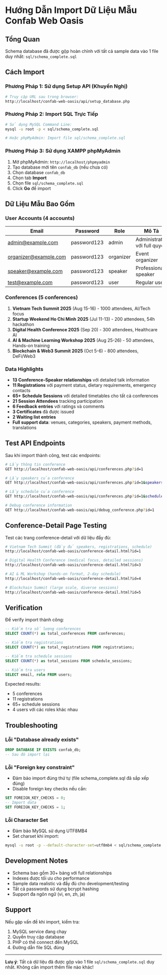 # Hướng Dẫn Import Dữ Liệu Mẫu Confab Web Oasis

## Tổng Quan

Schema database đã được gộp hoàn chỉnh với tất cả sample data vào 1 file duy nhất: `sql/schema_complete.sql`

## Cách Import

### Phương Pháp 1: Sử dụng Setup API (Khuyến Nghị)
```bash
# Truy cập URL sau trong browser:
http://localhost/confab-web-oasis/api/setup_database.php
```

### Phương Pháp 2: Import SQL Trực Tiếp
```bash
# Sử dụng MySQL Command Line:
mysql -u root -p < sql/schema_complete.sql

# Hoặc phpMyAdmin: Import file sql/schema_complete.sql
```

### Phương Pháp 3: Sử dụng XAMPP phpMyAdmin
1. Mở phpMyAdmin: `http://localhost/phpmyadmin`
2. Tạo database mới tên `confab_db` (nếu chưa có)
3. Chọn database `confab_db`
4. Chọn tab **Import**
5. Chọn file `sql/schema_complete.sql`
6. Click **Go** để import

## Dữ Liệu Mẫu Bao Gồm

### User Accounts (4 accounts)
| Email | Password | Role | Mô Tả |
|-------|----------|------|-------|
| admin@example.com | password123 | admin | Administrator với full quyền |
| organizer@example.com | password123 | organizer | Event organizer |
| speaker@example.com | password123 | speaker | Professional speaker |
| test@example.com | password123 | user | Regular user |

### Conferences (5 conferences)
1. **Vietnam Tech Summit 2025** (Aug 15-16) - 1000 attendees, AI/Tech focus
2. **Startup Weekend Ho Chi Minh 2025** (Jul 11-13) - 200 attendees, 54h hackathon  
3. **Digital Health Conference 2025** (Sep 20) - 300 attendees, Healthcare AI
4. **AI & Machine Learning Workshop 2025** (Aug 25-26) - 50 attendees, Hands-on training
5. **Blockchain & Web3 Summit 2025** (Oct 5-6) - 800 attendees, DeFi/Web3

### Data Highlights
- **13 Conference-Speaker relationships** với detailed talk information
- **11 Registrations** với payment status, dietary requirements, emergency contacts
- **65+ Schedule Sessions** với detailed timetables cho tất cả conferences
- **21 Session Attendees** tracking participation
- **6 Feedback entries** với ratings và comments
- **3 Certificates** đã được issued
- **2 Waiting list entries**
- **Full support data**: venues, categories, speakers, payment methods, translations

## Test API Endpoints

Sau khi import thành công, test các endpoints:

```bash
# Lấy thông tin conference
GET http://localhost/confab-web-oasis/api/conferences.php?id=1

# Lấy speakers của conference
GET http://localhost/confab-web-oasis/api/conferences.php?id=1&speakers=1

# Lấy schedule của conference  
GET http://localhost/confab-web-oasis/api/conferences.php?id=1&schedule=1

# Debug conference information
GET http://localhost/confab-web-oasis/api/debug_conference.php?id=1
```

## Conference-Detail Page Testing

Test các trang conference-detail với dữ liệu đầy đủ:

```bash
# Vietnam Tech Summit (đầy đủ speakers, registrations, schedule)
http://localhost/confab-web-oasis/conference-detail.html?id=1

# Digital Health Conference (medical focus, detailed sessions)
http://localhost/confab-web-oasis/conference-detail.html?id=3

# AI & ML Workshop (hands-on format, 2-day schedule)
http://localhost/confab-web-oasis/conference-detail.html?id=4

# Blockchain Summit (large scale, diverse sessions)
http://localhost/confab-web-oasis/conference-detail.html?id=5
```

## Verification

Để verify import thành công:

```sql
-- Kiểm tra số lượng conferences
SELECT COUNT(*) as total_conferences FROM conferences;

-- Kiểm tra registrations
SELECT COUNT(*) as total_registrations FROM registrations;

-- Kiểm tra schedule sessions
SELECT COUNT(*) as total_sessions FROM schedule_sessions;

-- Kiểm tra users
SELECT email, role FROM users;
```

Expected results:
- 5 conferences
- 11 registrations  
- 65+ schedule sessions
- 4 users với các roles khác nhau

## Troubleshooting

### Lỗi "Database already exists"
```sql
DROP DATABASE IF EXISTS confab_db;
-- Sau đó import lại
```

### Lỗi "Foreign key constraint"
- Đảm bảo import đúng thứ tự (file schema_complete.sql đã sắp xếp đúng)
- Disable foreign key checks nếu cần:
```sql
SET FOREIGN_KEY_CHECKS = 0;
-- Import data
SET FOREIGN_KEY_CHECKS = 1;
```

### Lỗi Character Set
- Đảm bảo MySQL sử dụng UTF8MB4
- Set charset khi import:
```bash
mysql -u root -p --default-character-set=utf8mb4 < sql/schema_complete.sql
```

## Development Notes

- Schema bao gồm 30+ bảng với full relationships
- Indexes được tối ưu cho performance
- Sample data realistic và đầy đủ cho development/testing
- Tất cả passwords sử dụng bcrypt hashing
- Support đa ngôn ngữ (vi, en, zh, ja)

## Support

Nếu gặp vấn đề khi import, kiểm tra:
1. MySQL service đang chạy
2. Quyền truy cập database
3. PHP có thể connect đến MySQL
4. Đường dẫn file SQL đúng

---

**Lưu ý**: Tất cả dữ liệu đã được gộp vào 1 file `sql/schema_complete.sql` duy nhất. 
Không cần import thêm file nào khác!
